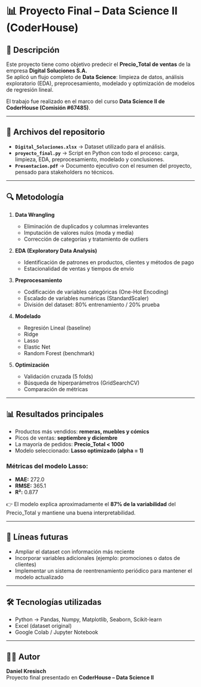 # 📊 Proyecto Final – Data Science II (CoderHouse)

## 📌 Descripción
Este proyecto tiene como objetivo predecir el **Precio_Total de ventas** de la empresa **Digital Soluciones S.A.**  
Se aplicó un flujo completo de **Data Science**: limpieza de datos, análisis exploratorio (EDA), preprocesamiento, modelado y optimización de modelos de regresión lineal.  

El trabajo fue realizado en el marco del curso **Data Science II de CoderHouse (Comisión #67485)**.

---

## 📂 Archivos del repositorio
- **`Digital_Soluciones.xlsx`** → Dataset utilizado para el análisis.  
- **`proyecto_final.py`** → Script en Python con todo el proceso: carga, limpieza, EDA, preprocesamiento, modelado y conclusiones.  
- **`Presentacion.pdf`** → Documento ejecutivo con el resumen del proyecto, pensado para stakeholders no técnicos.  

---

## 🔍 Metodología
1. **Data Wrangling**  
   - Eliminación de duplicados y columnas irrelevantes  
   - Imputación de valores nulos (moda y media)  
   - Corrección de categorías y tratamiento de outliers  

2. **EDA (Exploratory Data Analysis)**  
   - Identificación de patrones en productos, clientes y métodos de pago  
   - Estacionalidad de ventas y tiempos de envío  

3. **Preprocesamiento**  
   - Codificación de variables categóricas (One-Hot Encoding)  
   - Escalado de variables numéricas (StandardScaler)  
   - División del dataset: 80% entrenamiento / 20% prueba  

4. **Modelado**  
   - Regresión Lineal (baseline)  
   - Ridge  
   - Lasso  
   - Elastic Net  
   - Random Forest (benchmark)  

5. **Optimización**  
   - Validación cruzada (5 folds)  
   - Búsqueda de hiperparámetros (GridSearchCV)  
   - Comparación de métricas  

---

## 📊 Resultados principales
- Productos más vendidos: **remeras, muebles y cómics**  
- Picos de ventas: **septiembre y diciembre**  
- La mayoría de pedidos: **Precio_Total < 1000**  
- Modelo seleccionado: **Lasso optimizado (alpha = 1)**  

### Métricas del modelo Lasso:
- **MAE:** 272.0  
- **RMSE:** 365.1  
- **R²:** 0.877  

👉 El modelo explica aproximadamente el **87% de la variabilidad** del Precio_Total y mantiene una buena interpretabilidad.

---

## 🚀 Líneas futuras
- Ampliar el dataset con información más reciente  
- Incorporar variables adicionales (ejemplo: promociones o datos de clientes)  
- Implementar un sistema de reentrenamiento periódico para mantener el modelo actualizado  

---

## 🛠️ Tecnologías utilizadas
- Python → Pandas, Numpy, Matplotlib, Seaborn, Scikit-learn  
- Excel (dataset original)  
- Google Colab / Jupyter Notebook  

---

## 👨‍💻 Autor
**Daniel Kresisch**  
Proyecto final presentado en **CoderHouse – Data Science II**  
